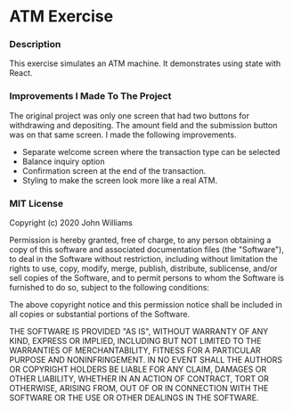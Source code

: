 # ATM Exercise
### Description
This exercise simulates an ATM machine. It demonstrates using state with React.
### Improvements I Made To The Project
The original project was only one screen that had two buttons for withdrawing and depositing. The amount field and the submission button was on that same screen. I made the following improvements.
- Separate welcome screen where the transaction type can be selected
- Balance inquiry option
- Confirmation screen at the end of the transaction. 
- Styling to make the screen look more like a real ATM.

### MIT License
Copyright (c) 2020 John Williams

Permission is hereby granted, free of charge, to any person obtaining a copy
of this software and associated documentation files (the "Software"), to deal
in the Software without restriction, including without limitation the rights
to use, copy, modify, merge, publish, distribute, sublicense, and/or sell
copies of the Software, and to permit persons to whom the Software is
furnished to do so, subject to the following conditions:

The above copyright notice and this permission notice shall be included in all
copies or substantial portions of the Software.

THE SOFTWARE IS PROVIDED "AS IS", WITHOUT WARRANTY OF ANY KIND, EXPRESS OR
IMPLIED, INCLUDING BUT NOT LIMITED TO THE WARRANTIES OF MERCHANTABILITY,
FITNESS FOR A PARTICULAR PURPOSE AND NONINFRINGEMENT. IN NO EVENT SHALL THE
AUTHORS OR COPYRIGHT HOLDERS BE LIABLE FOR ANY CLAIM, DAMAGES OR OTHER
LIABILITY, WHETHER IN AN ACTION OF CONTRACT, TORT OR OTHERWISE, ARISING FROM,
OUT OF OR IN CONNECTION WITH THE SOFTWARE OR THE USE OR OTHER DEALINGS IN THE
SOFTWARE.
